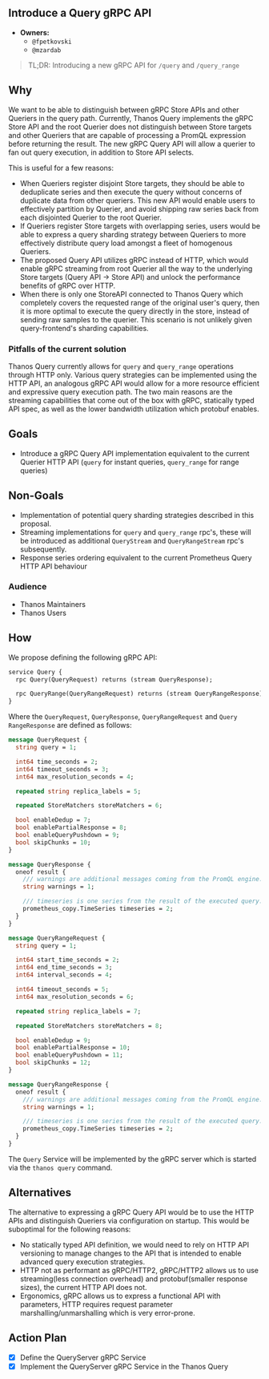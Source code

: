 ## Introduce a Query gRPC API

* **Owners:**
  * `@fpetkovski`
  * `@mzardab`

> TL;DR: Introducing a new gRPC API for `/query` and `/query_range`

## Why

We want to be able to distinguish between gRPC Store APIs and other Queriers in the query path. Currently, Thanos Query implements the gRPC Store API and the root Querier does not distinguish between Store targets and other Queriers that are capable of processing a PromQL expression before returning the result. The new gRPC Query API will allow a querier to fan out query execution, in addition to Store API selects.

This is useful for a few reasons:

* When Queriers register disjoint Store targets, they should be able to deduplicate series and then execute the query without concerns of duplicate data from other queriers. This new API would enable users to effectively partition by Querier, and avoid shipping raw series back from each disjointed Querier to the root Querier.
* If Queriers register Store targets with overlapping series, users would be able to express a query sharding strategy between Queriers to more effectively distribute query load amongst a fleet of homogenous Queriers.
* The proposed Query API utilizes gRPC instead of HTTP, which would enable gRPC streaming from root Querier all the way to the underlying Store targets (Query API -> Store API) and unlock the performance benefits of gRPC over HTTP.
* When there is only one StoreAPI connected to Thanos Query which completely covers the requested range of the original user's query, then it is more optimal to execute the query directly in the store, instead of sending raw samples to the querier. This scenario is not unlikely given query-frontend's sharding capabilities.

### Pitfalls of the current solution

Thanos Query currently allows for `query` and `query_range` operations through HTTP only. Various query strategies can be implemented using the HTTP API, an analogous gRPC API would allow for a more resource efficient and expressive query execution path. The two main reasons are the streaming capabilities that come out of the box with gRPC, statically typed API spec, as well as the lower bandwidth utilization which protobuf enables.

## Goals
* Introduce a gRPC Query API implementation equivalent to the current Querier HTTP API (`query` for instant queries, `query_range` for range queries)

## Non-Goals

* Implementation of potential query sharding strategies described in this proposal.
* Streaming implementations for `query` and `query_range` rpc's, these will be introduced as additional `QueryStream` and `QueryRangeStream` rpc's subsequently.
* Response series ordering equivalent to the current Prometheus Query HTTP API behaviour

### Audience
* Thanos Maintainers
* Thanos Users

## How

We propose defining the following gRPC API:

```protobuf
service Query {
  rpc Query(QueryRequest) returns (stream QueryResponse);

  rpc QueryRange(QueryRangeRequest) returns (stream QueryRangeResponse);
}
```

Where the `QueryRequest`, `QueryResponse`, `QueryRangeRequest` and `Query RangeResponse` are defined as follows:

```protobuf
message QueryRequest {
  string query = 1;

  int64 time_seconds = 2;
  int64 timeout_seconds = 3;
  int64 max_resolution_seconds = 4;

  repeated string replica_labels = 5;

  repeated StoreMatchers storeMatchers = 6;

  bool enableDedup = 7;
  bool enablePartialResponse = 8;
  bool enableQueryPushdown = 9;
  bool skipChunks = 10;
}

message QueryResponse {
  oneof result {
    /// warnings are additional messages coming from the PromQL engine.
    string warnings = 1;

    /// timeseries is one series from the result of the executed query.
    prometheus_copy.TimeSeries timeseries = 2;
  }
}

message QueryRangeRequest {
  string query = 1;

  int64 start_time_seconds = 2;
  int64 end_time_seconds = 3;
  int64 interval_seconds = 4;

  int64 timeout_seconds = 5;
  int64 max_resolution_seconds = 6;

  repeated string replica_labels = 7;

  repeated StoreMatchers storeMatchers = 8;

  bool enableDedup = 9;
  bool enablePartialResponse = 10;
  bool enableQueryPushdown = 11;
  bool skipChunks = 12;
}

message QueryRangeResponse {
  oneof result {
    /// warnings are additional messages coming from the PromQL engine.
    string warnings = 1;

    /// timeseries is one series from the result of the executed query.
    prometheus_copy.TimeSeries timeseries = 2;
  }
}
```

The `Query` Service will be implemented by the gRPC server which is started via the `thanos query` command.

## Alternatives

The alternative to expressing a gRPC Query API would be to use the HTTP APIs and distinguish Queriers via configuration on startup. This would be suboptimal for the following reasons:
* No statically typed API definition, we would need to rely on HTTP API versioning to manage changes to the API that is intended to enable advanced query execution strategies.
* HTTP not as performant as gRPC/HTTP2, gRPC/HTTP2 allows us to use streaming(less connection overhead) and protobuf(smaller response sizes), the current HTTP API does not.
* Ergonomics, gRPC allows us to express a functional API with parameters, HTTP requires request parameter marshalling/unmarshalling which is very error-prone.

## Action Plan

* [X] Define the QueryServer gRPC Service
* [X] Implement the QueryServer gRPC Service in the Thanos Query
